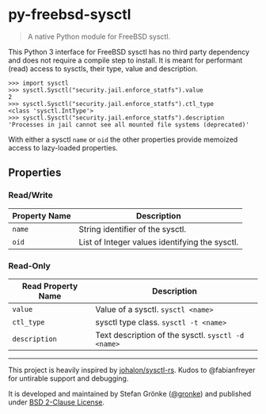 # py-freebsd-sysctl

> A native Python module for FreeBSD sysctl.

This Python 3 interface for FreeBSD sysctl has no third party dependency and does not require a compile step to install. It is meant for performant (read) access to sysctls, their type, value and description.


```python3
>>> import sysctl
>>> sysctl.Sysctl("security.jail.enforce_statfs").value
2
>>> sysctl.Sysctl("security.jail.enforce_statfs").ctl_type
<class 'sysctl.IntType'>
>>> sysctl.Sysctl("security.jail.enforce_statfs").description
'Processes in jail cannot see all mounted file systems (deprecated)'
```

With either a sysctl `name` or `oid` the other properties provide memoized access to lazy-loaded properties.

## Properties

### Read/Write

| Property Name | Description |
| ------------- | ----------- |
| `name`        | String identifier of the sysctl. |
| `oid`         | List of Integer values identifying the sysctl. |

### Read-Only

| Read Property Name | Description |
| ------------- | ----------- |
| `value`       | Value of a sysctl. `sysctl <name>` |
| `ctl_type`    | sysctl type class. `sysctl -t <name>` |
| `description` | Text description of the sysctl. `sysctl -d <name>` |

---

This project is heavily inspired by [johalon/sysctl-rs](https://github.com/johalun/sysctl-rs). Kudos to @fabianfreyer for untirable support and debugging.

It is developed and maintained by Stefan Grönke ([@gronke](https://github.com/gronke)) and published under [BSD 2-Clause License](LICENSE.txt).